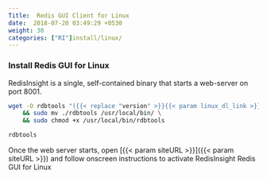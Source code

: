 ```yaml
---
Title:  Redis GUI Client for Linux
date:  2018-07-20 03:49:29 +0530
weight: 30
categories: ["RI"]install/linux/
---
```

### Install Redis GUI for Linux

RedisInsight is a single, self-contained binary that starts a web-server on port 8001.

```bash
wget -O rdbtools "({{< replace "version" >}}{{< param linux_dl_link >}}#_#{{< param docker_image_version >}}{{< /replace >}})" \
    && sudo mv ./rdbtools /usr/local/bin/ \
    && sudo chmod +x /usr/local/bin/rdbtools

rdbtools
```

Once the web server starts, open [{{< param siteURL >}}]({{< param siteURL >}}) and follow onscreen instructions to activate RedisInsight Redis GUI for Linux
